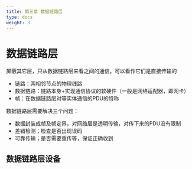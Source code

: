 ```yaml
---
title: 第三章 数据链路层
type: docs
weight: 3
---
```


# 数据链路层

屏蔽其它层，只从数据链路层来看之间的通信，可以看作它们是直接传输的

- 链路：两相邻节点的物理线路
- 数据链路：链路本身+实现通信协议的软硬件（一般是网络适配器，即网卡）
- 帧：在数据链路层对等实体通信的PDU的特称



数据链路层需要解决三个问题：

- 数据封装成帧及帧定界，对网络层是透明传输，对传下来的PDU没有限制
- 差错检测；检查是否出现误码
- 可靠传输；是否需要重传等，保证正确收到

## 数据链路层设备

